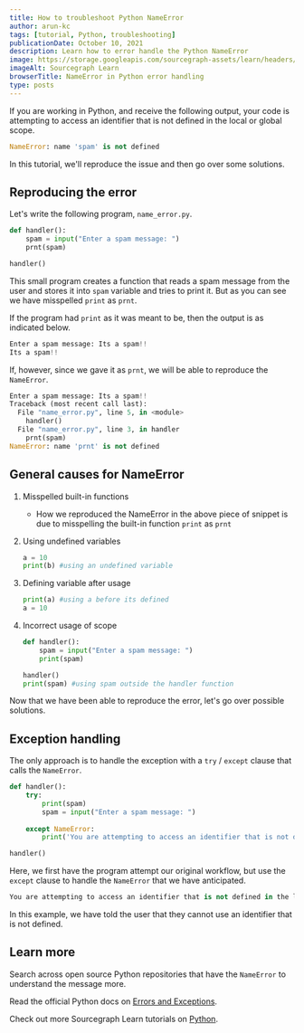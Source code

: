 ```yaml
---
title: How to troubleshoot Python NameError
author: arun-kc
tags: [tutorial, Python, troubleshooting]
publicationDate: October 10, 2021
description: Learn how to error handle the Python NameError
image: https://storage.googleapis.com/sourcegraph-assets/learn/headers/sourcegraph-learn-header.png
imageAlt: Sourcegraph Learn
browserTitle: NameError in Python error handling
type: posts
---
```


If you are working in Python, and receive the following output, your code is attempting to access an identifier that is not defined in the local or global scope.

```python
NameError: name 'spam' is not defined
```

In this tutorial, we'll reproduce the issue and then go over some solutions.

## Reproducing the error

Let's write the following program, `name_error.py`. 

```python
def handler():
    spam = input("Enter a spam message: ")
    prnt(spam)

handler()
```

This small program creates a function that reads a spam message from the user and stores it into `spam` variable and tries to print it. But as you can see we have misspelled `print` as `prnt`.

If the program had `print` as it was meant to be, then the output is as indicated below.

```python
Enter a spam message: Its a spam!!
Its a spam!!
```

If, however, since we gave it as `prnt`, we will be able to reproduce the `NameError`.

```python
Enter a spam message: Its a spam!!
Traceback (most recent call last):
  File "name_error.py", line 5, in <module>
    handler()
  File "name_error.py", line 3, in handler
    prnt(spam)
NameError: name 'prnt' is not defined
```

## General causes for NameError

1. Misspelled built-in functions
    - How we reproduced the NameError in the above piece of snippet is due to misspelling the built-in function `print` as `prnt`

2. Using undefined variables
    ```python
    a = 10
    print(b) #using an undefined variable
    ```
3. Defining variable after usage
    ```python
    print(a) #using a before its defined
    a = 10
    ``` 
4. Incorrect usage of scope
    ```python
    def handler():
        spam = input("Enter a spam message: ")
        print(spam)

    handler()
    print(spam) #using spam outside the handler function
    ```
    
Now that we have been able to reproduce the error, let's go over possible solutions.

## Exception handling

The only approach is to handle the exception with a `try` / `except` clause that calls the `NameError`.

```python
def handler():
    try:
        print(spam)
        spam = input("Enter a spam message: ")
    
    except NameError:
        print('You are attempting to access an identifier that is not defined in the local or global scope.')

handler()
```

Here, we first have the program attempt our original workflow, but use the `except` clause to handle the `NameError` that we have anticipated. 

```python
You are attempting to access an identifier that is not defined in the local or global scope.
```

In this example, we have told the user that they cannot use an identifier that is not defined.

## Learn more

Search across open source Python repositories that have the `NameError` to understand the message more.

<SourcegraphSearch query="NameError: name 'spam' is not defined lang:python" patternType="literal"/>

Read the official Python docs on [Errors and Exceptions](https://docs.python.org/3/tutorial/errors.html).

Check out more Sourcegraph Learn tutorials on [Python](https://learn.sourcegraph.com/tags/python).